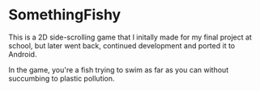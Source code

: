 # SomethingFishy
 This is a 2D side-scrolling game that I initally made for my final project at school, but later went back, continued development and ported it to Android.
 
 In the game, you're a fish trying to swim as far as you can without succumbing to plastic pollution.

